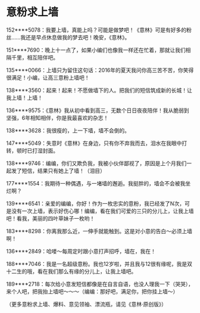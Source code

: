 # 意粉求上墙

152****5078：我要上墙，真能上吗？可能是做梦吧！《意林》可是有好多的粉丝……我还是早点休息做我的梦去吧！晚安，《意林》。 

151****7690：晚上十一点了，如果小编们也像我一样还在忙着，那就让我们相隔千里，相互陪伴吧。 

135****0066：上墙只为留住这句话：2016年的夏天我问你高三苦不苦，你笑得很满足！小编，让高三意粉上墙吧！ 

138****3560：起来！起来！不愿做墙下的人。把我们的短信筑成新的长城！让我上墙！上墙！ 

136****9575：《意林》我从初中看到高三，无数个日日夜夜陪伴！我从脆弱到坚强，6年相知相伴，你是我最喜欢的杂志！ 

138****3628：我很瘦的，上一下墙，墙不会倒的。 

147****5049：失意时《意林》在身边，只有你不弃我而去，泪水在我眼中打转，顿时已打湿封面。 

138****9746：编编，你们又欺负我，我被小伙伴鄙视了，原因是上个月我们一起发了短信，结果只有她上了墙！（泪目） 

177****1554：我期待一种偶遇，与一堵墙的邂逅。我挺胖的，墙会不会被我坐烂啊？ 

139****6541：亲爱的编编，你好！作为一枚忠实的意粉，我已经发了N次，可是没有一次上墙，表示好伤心哪！编编，看在我们可爱的三只的分儿上，让我上墙吧！看我，美丽的四叶草妹子一枚哟！ 

183****8298：你离我那么近，一伸手就能触到。这是对小意的告白～必须上墙啊！ 

136****2849：哈喽～每周定时跟小意打声招呼，墙在，我在！ 

188****7046：我是一名超级意粉。我也12岁啦，并且我与12很有缘呢，我是双十二生的哦，看在我们那么有缘的分儿上，让我上墙吧。 

189****2718：每次给小意发短信都像是在自言自语，也没人理我一下（哭哭），来个人吧，把我抬上墙吧～～～（编编：那好吧，满足你，把你挂上墙～） 

（更多意粉求上墙、爆料、意见领袖、漂流瓶，请见《意林·原创版》）